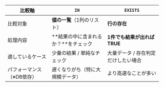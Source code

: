 | 比較軸            | `IN`                     | `EXISTS`            |
| -------------- | ------------------------ | ------------------- |
| 比較対象           | **値の一覧**（1列のリスト）         | **行の存在**            |
| 処理内容           | \*\*結果の中に含まれるか？\*\*をチェック | **1件でも結果が出ればTRUE**  |
| 適しているケース       | 少量の結果 / 単純なチェック          | 大量データ / 存在判定だけしたい場合 |
| パフォーマンス（※DB依存） | 遅くなりがち（特に大規模データ）         | より高速なことが多い          |
